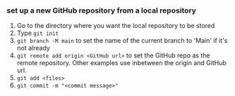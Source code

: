 ### set up a new GitHub repository from a local repository
1. Go to the directory where you want the local repository to be stored
2. Type `git init`
3. `git branch -M main` to set the name of the current branch to 'Main' if it's not already
4. `git remote add origin <GitHub url>` to set the GitHub repo as the remote repository. Other examples use <username> inbetween the origin and GitHub url. 
5. `git add <files>`
6. `git commit -m "<commit message>"`